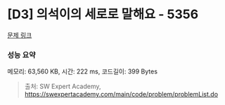 # [D3] 의석이의 세로로 말해요 - 5356 

[문제 링크](https://swexpertacademy.com/main/code/problem/problemDetail.do?contestProbId=AWVWgkP6sQ0DFAUO) 

### 성능 요약

메모리: 63,560 KB, 시간: 222 ms, 코드길이: 399 Bytes



> 출처: SW Expert Academy, https://swexpertacademy.com/main/code/problem/problemList.do